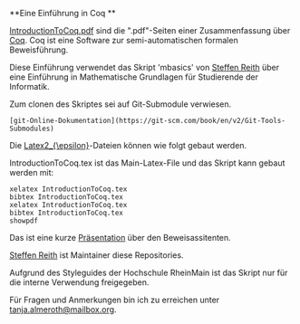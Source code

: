 **Eine Einführung in Coq **



[IntroductionToCoq.pdf](https://gitlab.cs.hs-rm.de/almeroth/softwarefoundations/blob/master/IntroductionToCoq.pdf) sind die ".pdf"-Seiten einer Zusammenfassung über [Coq](https://coq.inria.fr/).
Coq ist eine Software zur semi-automatischen formalen Beweisführung.

Diese Einführung verwendet das Skript 'mbasics' von [Steffen Reith](https://www.hs-rm.de/de/hochschule/personen/reith-steffen/) über eine Einführung in Mathematische Grundlagen für Studierende der Informatik.



Zum clonen des Skriptes sei auf Git-Submodule verwiesen.

    [git-Online-Dokumentation](https://git-scm.com/book/en/v2/Git-Tools-Submodules)
    

Die [Latex2_{\epsilon}](https://www.latex-project.org/)-Dateien können wie folgt gebaut werden. 

IntroductionToCoq.tex ist das Main-Latex-File und das Skript kann gebaut werden mit:

    xelatex IntroductionToCoq.tex
    bibtex IntroductionToCoq.tex
    xelatex IntroductionToCoq.tex
    bibtex IntroductionToCoq.tex
    showpdf
    

Das ist eine kurze [Präsentation]( https://gitlab.cs.hs-rm.de/almeroth/coq_praesentation.git) über den Beweisassitenten.
    
    

[Steffen Reith](mailto:Steffen.Reith@hs-rm.de) ist Maintainer diese Repositories. 

    
Aufgrund des Styleguides der Hochschule RheinMain ist das Skript nur für die interne Verwendung freigegeben.

Für Fragen und Anmerkungen bin ich zu erreichen unter [tanja.almeroth@mailbox.org](mailto:tanja.almeroth@mailbox.org).

